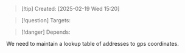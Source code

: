 
>[!tip] Created: [2025-02-19 Wed 15:20]

>[!question] Targets: 

>[!danger] Depends: 

We need to maintain a lookup table of addresses to gps coordinates.